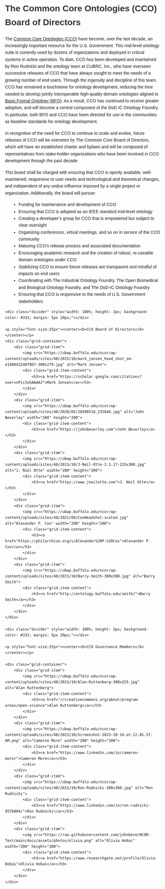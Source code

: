 <!DOCTYPE html>
<html lang="en">
<head>
    <meta charset="UTF-8">
    <meta name="viewport" content="width=device-width, initial-scale=1.0">
    <title>Board of Directors</title>
    <style>
        body {
            font-family: Arial, sans-serif;
            line-height: 1.6;
            margin: 0px;
        }
        h1, h2, h3 {
            color: #333;
        }
        p {
            margin-bottom: 15px;
        }
        ul {
            list-style-type: disc;
            margin-left: 20px;
        }
        ul ul {
            list-style-type: circle;
        }
        .grid-container {
            display: grid;
            grid-template-columns: repeat(3, 1fr);
            gap: 20px;
        }
        .grid-item {
            display: flex;
            flex-direction: column;
            align-items: center; 
        }
        .grid-item img {
            width: 200px;
            height: 200px;
            object-fit: cover;
            border-radius: 5px;
        }
        .grid-item-content {
            line-height: 1.0;
            max-width: 200px;
            text-align: center;
            padding: 10px 0;
        }
    </style>
</head>
<body>
    <h1>The Common Core Ontologies (CCO) Board of Directors</h1>
    <p>
        The <a href="https://github.com/CommonCoreOntology" target="_blank">Common Core Ontologies (CCO)</a> have become, over the last decade, an increasingly important resource for the U.S. Government. This mid-level ontology suite is currently used by dozens of organizations and deployed in critical systems in active operation. To date, CCO has been developed and maintained by Ron Rudnicki and the ontology team at CUBRC, Inc., who have overseen successive releases of CCO that have always sought to meet the needs of a growing number of end users. Through the ingenuity and discipline of this team, CCO has remained a touchstone for ontology development, reducing the time needed to develop jointly interoperable high-quality domain ontologies aligned to <a href="https://github.com/BFO-ontology/BFO-2020" target="_blank">Basic Formal Ontology (BFO)</a>. As a result, CCO has continued to receive greater adoption, and will become a central component of the DoD IC Ontology Foundry. In particular, both BFO and CCO have been directed for use in the communities as baseline standards for ontology development.
    </p>
    <p>
        In recognition of the need for CCO to continue to scale and evolve, future releases of CCO will be overseen by The Common Core Board of Directors, which will have an established charter and bylaws and will be composed of representatives from stake-holder organizations who have been involved in CCO development through the past decade. 
    </p>
    <p>
        This board shall be charged with ensuring that CCO is openly available, well-maintained, responsive to user needs and technological and theoretical changes, and independent of any undue influence imposed by a single project or organization. Additionally, the board will pursue:
    </p>
    <ul>
        <li>Funding for maintenance and development of CCO</li>
        <li>Ensuring that CCO is adopted as an IEEE standard mid-level ontology</li>
        <li>Creating a developer’s group for CCO that is empowered but subject to clear oversight</li>
        <li>Organizing conferences, virtual meetings, and so on in service of the CCO community</li>
        <li>Maturing CCO’s release process and associated documentation</li>
        <li>Encouraging academic research and the creation of robust, re-useable domain ontologies under CCO</li>
        <li>Stabilizing CCO to ensure future releases are transparent and mindful of impacts on end users</li>
        <li>Coordinating with The Industrial Ontology Foundry, The Open Biomedical and Biological Ontology Foundry, and The DoD-IC Ontology Foundry</li>
        <li>Ensuring that CCO is responsive to the needs of U.S. Government stakeholders</li>
    </ul>

    <div class="divider" style="width: 100%; height: 2px; background-color: #333; margin: 5px 20px;"></div>

    <p style="font-size:25px"><center><b>CCO Board of Directors</b></center></p>
    <div class="grid-container">
        <div class="grid-item">
            <img src="https://ubwp.buffalo.edu/ncor/wp-content/uploads/sites/40/2015/10/mark_jensen_head_shot_sm-e1486422487967-300x279.jpg" alt="Mark Jensen">
            <div class="grid-item-content">
                <h3><a href="https://scholar.google.com/citations?user=nPic3vkAAAAJ">Mark Jensen</a></h3>
            </div>
        </div>
        <div class="grid-item">
            <img src="https://ubwp.buffalo.edu/ncor/wp-content/uploads/sites/40/2020/05/20200518_235644.jpg" alt="John Beverley" width="200" height="200">
            <div class="grid-item-content">
                <h3><a href="https://johnbeverley.com">John Beverley</a></h3>
            </div>
        </div>
        <div class="grid-item">
            <img src="https://ubwp.buffalo.edu/ncor/wp-content/uploads/sites/40/2015/10/J-Neil-Otte-2.3.17-225x300.jpg" alt="J. Niel Otte" width="200" height="200">
            <div class="grid-item-content">
                <h3><a href="https://www.jneilotte.com">J. Neil Otte</a></h3>
            </div>
        </div>
        <div class="grid-item">
            <img src="https://ubwp.buffalo.edu/ncor/wp-content/uploads/sites/40/2021/09/CoxHeadshot-scaled.jpg" alt="Alexander P. Cox" width="200" height="200">
            <div class="grid-item-content">
                <h3><a href="https://philarchive.org/s/Alexander%20P.%20Cox">Alexander P. Cox</a></h3> 
            </div>
        </div>
        <div class="grid-item">
            <img src="https://ubwp.buffalo.edu/ncor/wp-content/uploads/sites/40/2015/10/Barry-Smith-300x300.jpg" alt="Barry Smith">
            <div class="grid-item-content">
                <h3><a href="http://ontology.buffalo.edu/smith/">Barry Smith</a></h3>
            </div>
        </div>
    </div>

    <div class="divider" style="width: 100%; height: 2px; background-color: #333; margin: 5px 20px;"></div>

    <p style="font-size:25px"><center><b>CCO Governance Members</b></center></p>

    <div class="grid-container">
        <div class="grid-item">
            <img src="https://ubwp.buffalo.edu/ncor/wp-content/uploads/sites/40/2015/10/Alan-Ruttenberg-300x225.jpg" alt="Alan Ruttenberg">
            <div class="grid-item-content">
                <h3><a href="//creativecommons.org/about/program-areas/open-science">Alan Ruttenberg</a></h3>
            </div>
        </div>
        <div class="grid-item">
            <img src="https://ubwp.buffalo.edu/ncor/wp-content/uploads/sites/40/2023/10/Screenshot-2023-10-16-at-12.01.57-AM.png" alt="Cameron More" width="200" height="200">
            <div class="grid-item-content">
                <h3><a href="https://www.linkedin.com/in/cameron-more/">Cameron More</a></h3>
            </div>
        </div>
        <div class="grid-item">
            <img src="https://ubwp.buffalo.edu/ncor/wp-content/uploads/sites/40/2015/10/Ron-Rudnicki-300x300.jpg" alt="Ron Rudnicki">
            <div class="grid-item-content">
                <h3><a href="https://www.linkedin.com/in/ron-rudnicki-957b004/">Ron Rudnicki</a></h3>
            </div>
        </div>
        <div class="grid-item">
            <img src="https://raw.githubusercontent.com/johnbeve/NCOR-Test/main/docs/assets/photos/olivia.png" alt="Olivia Hobai" width="200" height="200">
            <div class="grid-item-content">
                <h3><a href="https://www.researchgate.net/profile/Olivia-Hobai">Olivia Hobai</a></h3>
            </div>
        </div>
    </div>
</body>
</html>

